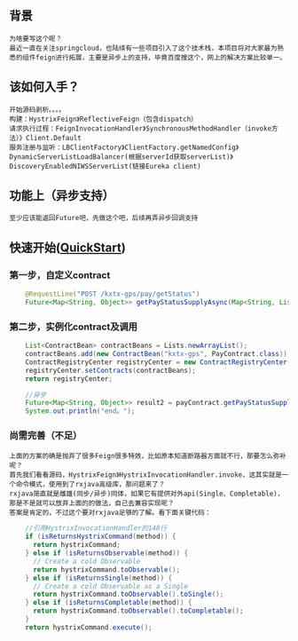 ## 背景
    为啥要写这个呢？
    最近一直在关注springcloud，也陆续有一些项目引入了这个技术栈，本项目将对大家最为熟悉的组件feign进行拓展，主要是异步上的支持，毕竟百度搜这个，网上的解决方案比较单一。

##  该如何入手？
    开始源码剥析。。。。
    构建：HystrixFeign》ReflectiveFeign（包含dispatch）
    请求执行过程：FeignInvocationHandler》SynchronousMethodHandler（invoke方法）》Client.Default
    服务注册与监听：LBClientFactory》ClientFactory.getNamedConfig》DynamicServerListLoadBalancer(根据serverId获取serverList)》DiscoveryEnabledNIWSServerList(链接Eureka client)

##  功能上（异步支持）
    至少应该能返回Future吧，先做这个吧，后续再弄异步回调支持

## 快速开始([QuickStart](src/test/java/com/github/feign/QuickStart.java))
### 第一步，自定义contract
```java
    @RequestLine("POST /kxtx-gps/pay/getStatus")
    Future<Map<String, Object>> getPayStatusSupplyAsync(Map<String, List<String>> batchNos);
```
### 第二步，实例化contract及调用
```java
    List<ContractBean> contractBeans = Lists.newArrayList();
    contractBeans.add(new ContractBean("kxtx-gps", PayContract.class));
    ContractRegistryCenter registryCenter = new ContractRegistryCenter();
    registryCenter.setContracts(contractBeans);
    return registryCenter;
```
```java
    //异步
    Future<Map<String, Object>> result2 = payContract.getPayStatusSupplyAsync(Maps.newHashMap("orderIds", Lists.newArrayList("09fd82b3fb084438a245d564dc8af965")));
    System.out.println("end。");
```

### 尚需完善（不足）
    上面的方案的确是抛弃了很多Feign很多特效，比如原本知道断路器方面就不行，那要怎么弥补呢？
    首先我们看看源码，HystrixFeign》HystrixInvocationHandler.invoke，这其实就是一个命令模式，使用到了rxjava高级库，那问题来了？
    rxjava简直就是雌雄(同步/异步)同体，如果它有提供对外api(Single、Completable)，那是不是就可以放弃上面的的做法，自己去兼容实现呢？
    答案是肯定的，不过这个要对rxjava足够的了解。看下面关键代码：
```java
    //引用HystrixInvocationHandler的148行
    if (isReturnsHystrixCommand(method)) {
      return hystrixCommand;
    } else if (isReturnsObservable(method)) {
      // Create a cold Observable
      return hystrixCommand.toObservable();
    } else if (isReturnsSingle(method)) {
      // Create a cold Observable as a Single
      return hystrixCommand.toObservable().toSingle();
    } else if (isReturnsCompletable(method)) {
      return hystrixCommand.toObservable().toCompletable();
    }
    return hystrixCommand.execute();

```

